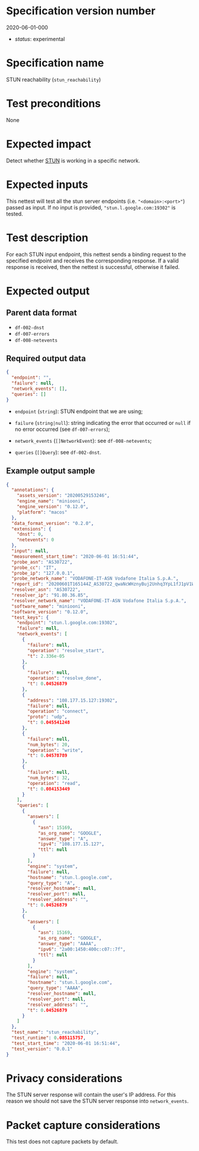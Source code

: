 # Specification version number

2020-06-01-000

* _status_: experimental

# Specification name

STUN reachability (`stun_reachability`)

# Test preconditions

None

# Expected impact

Detect whether [STUN](https://en.wikipedia.org/wiki/STUN) is working in a specific network.

# Expected inputs

This nettest will test all the stun server endpoints (i.e. `"<domain>:<port>"`) passed
as input. If no input is provided, `"stun.l.google.com:19302"` is tested.

# Test description

For each STUN input endpoint, this nettest sends a binding request to the specified
endpoint and receives the corresponding response. If a valid response is received, then
the nettest is successful, otherwise it failed.

# Expected output

## Parent data format

- `df-002-dnst`
- `df-007-errors`
- `df-008-netevents`

## Required output data

```JSON
{
  "endpoint": "",
  "failure": null,
  "network_events": [],
  "queries": []
}
```

- `endpoint` (`string`): STUN endpoint that we are using;

- `failure` (`string|null`): string indicating the error that occurred
or `null` if no error occurred (see `df-007-errors`);

- `network_events` (`[]NetworkEvent`): see `df-008-netevents`;

-  `queries` (`[]Query`): see `df-002-dnst`.

## Example output sample

```JSON
{
  "annotations": {
    "assets_version": "20200529153246",
    "engine_name": "miniooni",
    "engine_version": "0.12.0",
    "platform": "macos"
  },
  "data_format_version": "0.2.0",
  "extensions": {
    "dnst": 0,
    "netevents": 0
  },
  "input": null,
  "measurement_start_time": "2020-06-01 16:51:44",
  "probe_asn": "AS30722",
  "probe_cc": "IT",
  "probe_ip": "127.0.0.1",
  "probe_network_name": "VODAFONE-IT-ASN Vodafone Italia S.p.A.",
  "report_id": "20200601T165144Z_AS30722_qwaNcWHznyBuj2Unhq3YpL1fJ1pV1WCs98xZHDjcUL8U6WP3Ot",
  "resolver_asn": "AS30722",
  "resolver_ip": "91.80.36.85",
  "resolver_network_name": "VODAFONE-IT-ASN Vodafone Italia S.p.A.",
  "software_name": "miniooni",
  "software_version": "0.12.0",
  "test_keys": {
    "endpoint": "stun.l.google.com:19302",
    "failure": null,
    "network_events": [
      {
        "failure": null,
        "operation": "resolve_start",
        "t": 2.336e-05
      },
      {
        "failure": null,
        "operation": "resolve_done",
        "t": 0.04526879
      },
      {
        "address": "108.177.15.127:19302",
        "failure": null,
        "operation": "connect",
        "proto": "udp",
        "t": 0.045541248
      },
      {
        "failure": null,
        "num_bytes": 20,
        "operation": "write",
        "t": 0.04578789
      },
      {
        "failure": null,
        "num_bytes": 32,
        "operation": "read",
        "t": 0.084153449
      }
    ],
    "queries": [
      {
        "answers": [
          {
            "asn": 15169,
            "as_org_name": "GOOGLE",
            "answer_type": "A",
            "ipv4": "108.177.15.127",
            "ttl": null
          }
        ],
        "engine": "system",
        "failure": null,
        "hostname": "stun.l.google.com",
        "query_type": "A",
        "resolver_hostname": null,
        "resolver_port": null,
        "resolver_address": "",
        "t": 0.04526879
      },
      {
        "answers": [
          {
            "asn": 15169,
            "as_org_name": "GOOGLE",
            "answer_type": "AAAA",
            "ipv6": "2a00:1450:400c:c07::7f",
            "ttl": null
          }
        ],
        "engine": "system",
        "failure": null,
        "hostname": "stun.l.google.com",
        "query_type": "AAAA",
        "resolver_hostname": null,
        "resolver_port": null,
        "resolver_address": "",
        "t": 0.04526879
      }
    ]
  },
  "test_name": "stun_reachability",
  "test_runtime": 0.085115757,
  "test_start_time": "2020-06-01 16:51:44",
  "test_version": "0.0.1"
}
```

# Privacy considerations

The STUN server response will contain the user's IP address. For this reason we
should not save the STUN server response into `network_events`.

# Packet capture considerations

This test does not capture packets by default.
